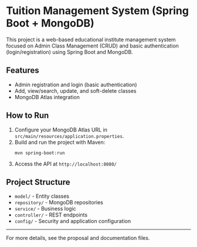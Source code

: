 # Tuition Management System (Spring Boot + MongoDB)

This project is a web-based educational institute management system focused on Admin Class Management (CRUD) and basic authentication (login/registration) using Spring Boot and MongoDB.

## Features
- Admin registration and login (basic authentication)
- Add, view/search, update, and soft-delete classes
- MongoDB Atlas integration

## How to Run
1. Configure your MongoDB Atlas URL in `src/main/resources/application.properties`.
2. Build and run the project with Maven:
   ```
   mvn spring-boot:run
   ```
3. Access the API at `http://localhost:8080/`

## Project Structure
- `model/` - Entity classes
- `repository/` - MongoDB repositories
- `service/` - Business logic
- `controller/` - REST endpoints
- `config/` - Security and application configuration

---

For more details, see the proposal and documentation files.
